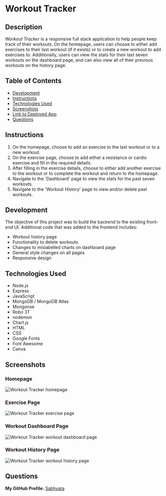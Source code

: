 # Workout Tracker

## Description 
*Workout Tracker* is a responsive full stack application to help people keep track of their workouts. On the homepage, users can choose to either add exercises to their last workout (if it exists) or to create a new workout to add exercises to. Additionally, users can view the stats for their last seven workouts on the dashboard page, and can also view all of their previous workouts on the history page. 

## Table of Contents
- [Development](#Development)
- [Instructions](#Instructions)
- [Technologies Used](#Technologies-Used)
- [Screenshots](#Screenshots)
- [Link to Deployed App](#Link)
- [Questions](#Questions)

## Instructions
1. On the homepage, choose to add an exercise to the last workout or to a new workout.
2. On the exercise page, choose to add either a resistance or cardio exercise and fill in the required details.
3. After filling in the exercise details, choose to either add another exercise to the workout or to complete the workout and return to the homepage.
4. Navigate to the 'Dashboard' page to view the stats for the past seven workouts.
5. Navigate to the 'Workout History' page to view and/or delete past workouts. 

## Development
The objective of this project was to build the backend to the existing front-end UI. Additional code that was added to the frontend includes: 
- Workout history page
- Functionality to delete workouts
- Changes to mislabelled charts on dashboard page
- General style changes on all pages
- Responsive design

## Technologies Used 
- Node.js
- Express
- JavaScript
- MongoDB / MongoDB Atlas
- Mongoose 
- Robo 3T
- nodemon 
- Chart.js
- HTML 
- CSS 
- Google Fonts
- Font Awesome
- Canva

## Screenshots

### Homepage
![Workout Tracker homepage](public/images/readme/homepage.png)

### Exercise Page
![Workout Tracker exercise page](public/images/readme/exercise.png)

### Workout Dashboard Page
![Workout Tracker workout dashboard page](public/images/readme/dashboard.png)

### Workout History Page
![Workout Tracker workout history page](public/images/readme/history.png)


## Questions
**My GitHub Profile:** [Sabhyata](https://github.com/Sabhyatamalviya)



